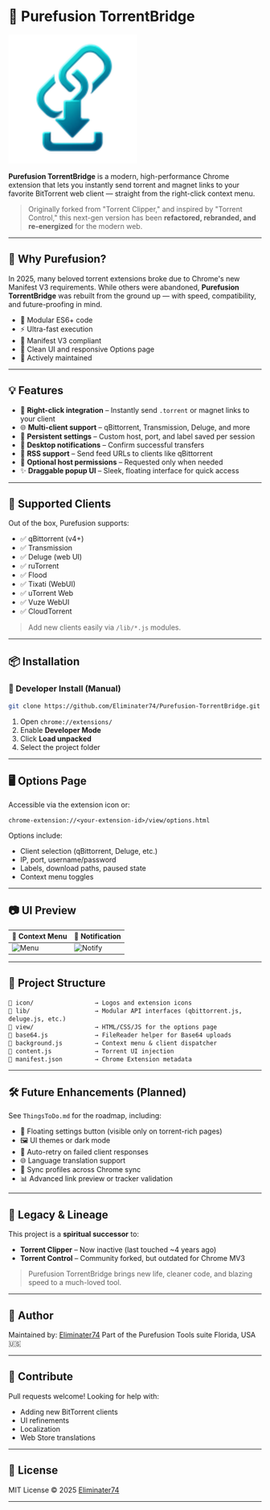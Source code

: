 # 🔗 Purefusion TorrentBridge

![Logo](icon/icon_128.svg)

**Purefusion TorrentBridge** is a modern, high-performance Chrome extension that lets you instantly send torrent and magnet links to your favorite BitTorrent web client — straight from the right-click context menu.

> Originally forked from "Torrent Clipper," and inspired by "Torrent Control," this next-gen version has been **refactored, rebranded, and re-energized** for the modern web.

---

## 🚀 Why Purefusion?

In 2025, many beloved torrent extensions broke due to Chrome's new Manifest V3 requirements. While others were abandoned, **Purefusion TorrentBridge** was rebuilt from the ground up — with speed, compatibility, and future-proofing in mind.

* 🧠 Modular ES6+ code
* ⚡ Ultra-fast execution
* 🧩 Manifest V3 compliant
* 🧼 Clean UI and responsive Options page
* 🧪 Actively maintained

---

## 💡 Features

* 🎯 **Right-click integration** – Instantly send `.torrent` or magnet links to your client
* 🌐 **Multi-client support** – qBittorrent, Transmission, Deluge, and more
* 💾 **Persistent settings** – Custom host, port, and label saved per session
* 🔔 **Desktop notifications** – Confirm successful transfers
* 📡 **RSS support** – Send feed URLs to clients like qBittorrent
* 🧱 **Optional host permissions** – Requested only when needed
* ✨ **Draggable popup UI** – Sleek, floating interface for quick access

---

## 🧠 Supported Clients

Out of the box, Purefusion supports:

* ✅ qBittorrent (v4+)
* ✅ Transmission
* ✅ Deluge (web UI)
* ✅ ruTorrent
* ✅ Flood
* ✅ Tixati (WebUI)
* ✅ uTorrent Web
* ✅ Vuze WebUI
* ✅ CloudTorrent

> Add new clients easily via `/lib/*.js` modules.

---

## 📦 Installation

### 🔧 Developer Install (Manual)

```bash
git clone https://github.com/Eliminater74/Purefusion-TorrentBridge.git
```

1. Open `chrome://extensions/`
2. Enable **Developer Mode**
3. Click **Load unpacked**
4. Select the project folder

---

## 🖥️ Options Page

Accessible via the extension icon or:

```
chrome-extension://<your-extension-id>/view/options.html
```

Options include:

* Client selection (qBittorrent, Deluge, etc.)
* IP, port, username/password
* Labels, download paths, paused state
* Context menu toggles

---

## 📷 UI Preview

| 📎 Context Menu                       | 🔔 Notification                         |
| ------------------------------------- | --------------------------------------- |
| ![Menu](screenshots/context-menu.png) | ![Notify](screenshots/notification.png) |

---

## 📁 Project Structure

```
📁 icon/                 → Logos and extension icons
📁 lib/                  → Modular API interfaces (qbittorrent.js, deluge.js, etc.)
📁 view/                 → HTML/CSS/JS for the options page
📄 base64.js             → FileReader helper for Base64 uploads
📄 background.js         → Context menu & client dispatcher
📄 content.js            → Torrent UI injection
📄 manifest.json         → Chrome Extension metadata
```

---

## 🛠️ Future Enhancements (Planned)

See `ThingsToDo.md` for the roadmap, including:

* 🧊 Floating settings button (visible only on torrent-rich pages)
* 🖼️ UI themes or dark mode
* 🔁 Auto-retry on failed client responses
* 🌐 Language translation support
* 🤝 Sync profiles across Chrome sync
* 📊 Advanced link preview or tracker validation

---

## 🧬 Legacy & Lineage

This project is a **spiritual successor** to:

* **Torrent Clipper** – Now inactive (last touched \~4 years ago)
* **Torrent Control** – Community forked, but outdated for Chrome MV3

> Purefusion TorrentBridge brings new life, cleaner code, and blazing speed to a much-loved tool.

---

## 👤 Author

Maintained by: [Eliminater74](https://github.com/Eliminater74)
Part of the Purefusion Tools suite
Florida, USA 🇺🇸

---

## 🤝 Contribute

Pull requests welcome! Looking for help with:

* Adding new BitTorrent clients
* UI refinements
* Localization
* Web Store translations

---

## 📜 License

MIT License
© 2025 [Eliminater74](https://github.com/Eliminater74)

---

